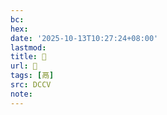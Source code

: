 ```yaml
---
bc:
hex:
date: '2025-10-13T10:27:24+08:00'
lastmod:
title: 􂛭
url: 􂛭
tags: [鬲]
src: DCCV
note:
---
```

